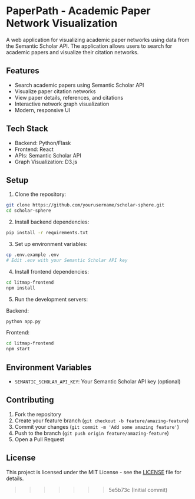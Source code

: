# PaperPath - Academic Paper Network Visualization

A web application for visualizing academic paper networks using data from the Semantic Scholar API. The application allows users to search for academic papers and visualize their citation networks.

## Features

- Search academic papers using Semantic Scholar API
- Visualize paper citation networks
- View paper details, references, and citations
- Interactive network graph visualization
- Modern, responsive UI

## Tech Stack

- Backend: Python/Flask
- Frontend: React
- APIs: Semantic Scholar API
- Graph Visualization: D3.js

## Setup

1. Clone the repository:
```bash
git clone https://github.com/yourusername/scholar-sphere.git
cd scholar-sphere
```

2. Install backend dependencies:
```bash
pip install -r requirements.txt
```

3. Set up environment variables:
```bash
cp .env.example .env
# Edit .env with your Semantic Scholar API key
```

4. Install frontend dependencies:
```bash
cd litmap-frontend
npm install
```

5. Run the development servers:

Backend:
```bash
python app.py
```

Frontend:
```bash
cd litmap-frontend
npm start
```

## Environment Variables

- `SEMANTIC_SCHOLAR_API_KEY`: Your Semantic Scholar API key (optional)

## Contributing

1. Fork the repository
2. Create your feature branch (`git checkout -b feature/amazing-feature`)
3. Commit your changes (`git commit -m 'Add some amazing feature'`)
4. Push to the branch (`git push origin feature/amazing-feature`)
5. Open a Pull Request

## License

This project is licensed under the MIT License - see the [LICENSE](LICENSE) file for details.
>>>>>>> 5e5b73c (Initial commit)
